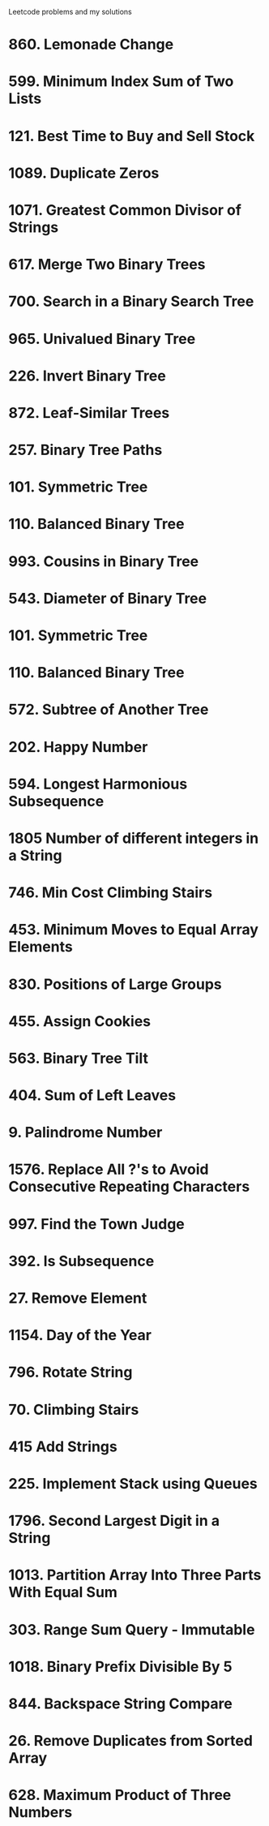 Leetcode problems and my solutions

# 860. Lemonade Change

# 599. Minimum Index Sum of Two Lists

# 121. Best Time to Buy and Sell Stock

# 1089. Duplicate Zeros

# 1071. Greatest Common Divisor of Strings

# 617. Merge Two Binary Trees

# 700. Search in a Binary Search Tree

# 965. Univalued Binary Tree

# 226. Invert Binary Tree

# 872. Leaf-Similar Trees

# 257. Binary Tree Paths

# 101. Symmetric Tree

# 110. Balanced Binary Tree

# 993. Cousins in Binary Tree

# 543. Diameter of Binary Tree

# 101. Symmetric Tree

# 110. Balanced Binary Tree

# 572. Subtree of Another Tree

# 202. Happy Number

# 594. Longest Harmonious Subsequence

# 1805 Number of different integers in a String

# 746. Min Cost Climbing Stairs

# 453. Minimum Moves to Equal Array Elements

# 830. Positions of Large Groups

# 455. Assign Cookies

# 563. Binary Tree Tilt

# 404. Sum of Left Leaves

# 9. Palindrome Number

# 1576. Replace All ?'s to Avoid Consecutive Repeating Characters

# 997. Find the Town Judge

# 392. Is Subsequence

# 27. Remove Element

# 1154. Day of the Year

# 796. Rotate String

# 70. Climbing Stairs

# 415 Add Strings

# 225. Implement Stack using Queues

# 1796. Second Largest Digit in a String

# 1013. Partition Array Into Three Parts With Equal Sum

# 303. Range Sum Query - Immutable

# 1018. Binary Prefix Divisible By 5

# 844. Backspace String Compare

# 26. Remove Duplicates from Sorted Array

# 628. Maximum Product of Three Numbers
